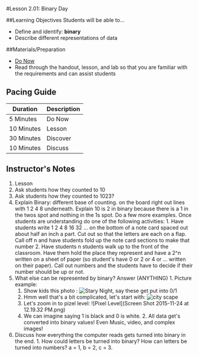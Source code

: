 #Lesson 2.01: Binary Day

##Learning Objectives
Students will be able to...
* Define and identify: **binary**
* Describe different representations of data

##Materials/Preparation
* [Do Now]
* Read through the handout, lesson, and lab so that you are familiar with the requirements and can assist students

## Pacing Guide
| **Duration**   | **Description** |
| ---------- | ----------- |
| 5 Minutes  | Do Now      |
| 10 Minutes | Lesson      |
| 30 Minutes | Discover    |
| 10 Minutes | Discuss     |

## Instructor's Notes
1. Lesson
  1. Ask students how they counted to 10
  2. Ask students how they counted to 1023?
  3. Explain Binary: different base of counting. on the board right out lines with 1 2 4 8 underneath. Explain 10 is 2 in binary because there is a 1 in the twos spot and nothing in the 1s spot. Do a few more examples. Once students are understanding do one of the following activities:
    1. Have students write 1 2 4 8 16 32 ... on the bottom of a note card spaced out about half an inch a part. Cut out so that the letters are each on a flap. Call off n and have students fold up the note card sections to make that number
    2. Have students n students walk up to the front of the classroom. Have them hold the place they represent and have a 2^n written on a sheet of paper (so student's have 0 or 2 or 4 or ... written on their paper). Call out numbers and the students have to decide if their number should be up or not.
  3. What else can be represented by binary? Answer (ANYTHING)
    1. Picture example:
        1. Show kids this photo : ![Stary Night](starynight.png), say these get put into 0/1
        2. Hmm well that's a bit complicated, let's start with: ![city scape](basic_city.png)
        3. Let's zoom in to pizel level: ![Pixel Level](Screen Shot 2015-11-24 at 12.19.32 PM.png)
        4. We can imagine saying 1 is black and 0 is white.
    2. All data get's converted into binary values! Even Music, video, and complex images!
  4. Discuss how everything the computer reads gets turned into binary in the end.
    1. How could letters be turned into binary? How can letters be turned into numbers? a = 1, b = 2, c = 3.

[Do Now]:do_now.md
